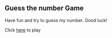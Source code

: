 ## Guess the number Game

Have fun and try to guess my number. Good luck!


Click [here](https://deynnialmazan.github.io/guess_my_number/) to play

